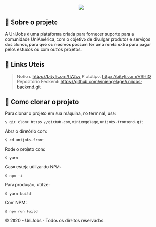 
<p  align="center"><img src="https://user-images.githubusercontent.com/50602159/86661476-209de200-bfc2-11ea-9947-0738caef6de9.png"/></p>

## :blue_book: Sobre o projeto
A UniJobs é uma plataforma criada para fornecer suporte para a comunidade UniAmérica, com o objetivo de divulgar produtos e serviços dos alunos, para que os mesmos possam ter uma renda extra para pagar pelos estudos ou com outros projetos.

## :paperclip: Links Úteis

> Notion: https://bityli.com/hVZxv
> Protótipo: https://bityli.com/VHHiQ
> Repositório Beckend: https://github.com/viniengelage/unijobs-backend.git

## :beginner: Como clonar o projeto

Para clonar o projeto em sua máquina, no terminal, use:

```
$ git clone https://github.com/viniengelage/unijobs-frontend.git
```

Abra o diretório com:

```
$ cd unijobs-front
```

Rode o projeto com:

```
$ yarn
```
Caso esteja utilizando NPM:

```
$ npm -i
```
Para produção, utilize:
```
$ yarn build
```
Com NPM:
```
$ npm run build
```

© 2020 - UniJobs - Todos os direitos reservados.

